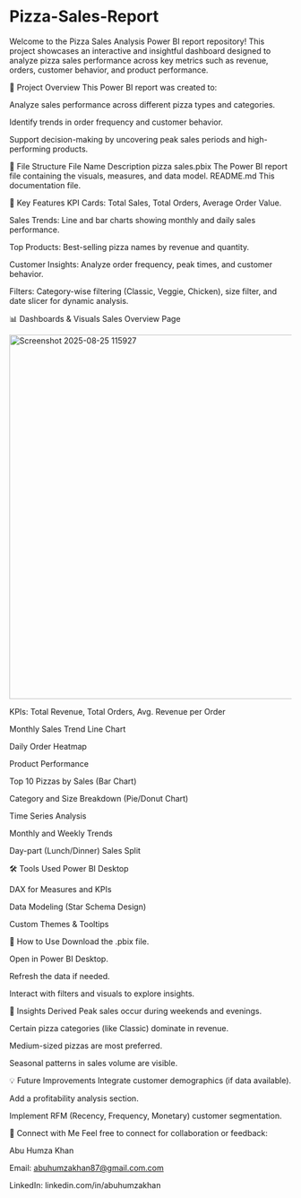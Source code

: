 # Pizza-Sales-Report
Welcome to the Pizza Sales Analysis Power BI report repository! This project showcases an interactive and insightful dashboard designed to analyze pizza sales performance across key metrics such as revenue, orders, customer behavior, and product performance.

🚀 Project Overview
This Power BI report was created to:

Analyze sales performance across different pizza types and categories.

Identify trends in order frequency and customer behavior.

Support decision-making by uncovering peak sales periods and high-performing products.

📂 File Structure
File Name	Description
pizza sales.pbix	The Power BI report file containing the visuals, measures, and data model.
README.md	This documentation file.

📌 Key Features
KPI Cards: Total Sales, Total Orders, Average Order Value.

Sales Trends: Line and bar charts showing monthly and daily sales performance.

Top Products: Best-selling pizza names by revenue and quantity.

Customer Insights: Analyze order frequency, peak times, and customer behavior.

Filters: Category-wise filtering (Classic, Veggie, Chicken), size filter, and date slicer for dynamic analysis.

📊 Dashboards & Visuals
Sales Overview Page


<img width="1153" height="650" alt="Screenshot 2025-08-25 115927" src="https://github.com/user-attachments/assets/b9453e12-069d-4827-9e27-1cd1b43b8e1e" />


KPIs: Total Revenue, Total Orders, Avg. Revenue per Order

Monthly Sales Trend Line Chart

Daily Order Heatmap

Product Performance

Top 10 Pizzas by Sales (Bar Chart)

Category and Size Breakdown (Pie/Donut Chart)

Time Series Analysis

Monthly and Weekly Trends

Day-part (Lunch/Dinner) Sales Split


🛠 Tools Used
Power BI Desktop

DAX for Measures and KPIs

Data Modeling (Star Schema Design)

Custom Themes & Tooltips

📎 How to Use
Download the .pbix file.

Open in Power BI Desktop.

Refresh the data if needed.

Interact with filters and visuals to explore insights.

🧠 Insights Derived
Peak sales occur during weekends and evenings.

Certain pizza categories (like Classic) dominate in revenue.

Medium-sized pizzas are most preferred.

Seasonal patterns in sales volume are visible.

💡 Future Improvements
Integrate customer demographics (if data available).

Add a profitability analysis section.

Implement RFM (Recency, Frequency, Monetary) customer segmentation.

🤝 Connect with Me
Feel free to connect for collaboration or feedback:

Abu Humza Khan

Email: abuhumzakhan87@gmail.com.com

LinkedIn: linkedin.com/in/abuhumzakhan

